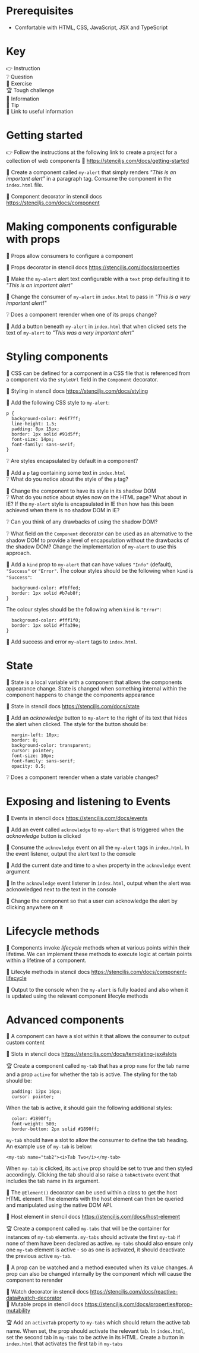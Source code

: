 # Prerequisites

- Comfortable with HTML, CSS, JavaScript, JSX and TypeScript

# Key

👉 Instruction  
❔ Question  
🏃 Exercise  
🏆 Tough challenge  
📄 Information  
💬 Tip  
🔗 Link to useful information

# Getting started

👉 Follow the instructions at the following link to create a project for a collection of web components
🔗 https://stenciljs.com/docs/getting-started 

🏃 Create a component called `my-alert` that simply renders *"This is an important alert"* in a paragraph tag. Consume the component in the `index.html` file.

🔗 Component decorator in stencil docs https://stenciljs.com/docs/component

# Making components configurable with props

📄 Props allow consumers to configure a component

🔗 Props decorator in stencil docs https://stenciljs.com/docs/properties

🏃 Make the `my-alert` alert text configurable with a `text` prop defaulting it to *"This is an important alert"*  

🏃 Change the consumer of `my-alert` in `index.html` to pass in *"This is a very important alert!"*  

❔ Does a component rerender when one of its props change?

🏃 Add a button beneath `my-alert` in `index.html` that when clicked sets the text of `my-alert` to *"This was a very important alert"*


# Styling components

📄 CSS can be defined for a component in a CSS file that is referenced from a component via the `styleUrl` field in the `Component` decorator.

🔗 Styling in stencil docs https://stenciljs.com/docs/styling

🏃 Add the following CSS style to `my-alert`: 
```
p {
  background-color: #e6f7ff;
  line-height: 1.5;
  padding: 8px 15px;
  border: 1px solid #91d5ff;
  font-size: 14px;
  font-family: sans-serif;
}
```

❔ Are styles encapsulated by default in a component?

🏃 Add a `p` tag containing some text in `index.html`  
❔ What do you notice about the style of the `p` tag?

🏃 Change the component to have its style in its shadow DOM   
❔ What do you notice about styles now on the HTML page? What about in IE? If the `my-alert` style is encapsulated in IE then how has this been achieved when there is no shadow DOM in IE?

❔ Can you think of any drawbacks of using the shadow DOM?

❔ What field on the `Component` decorator can be used as an alternative to the shadow DOM to provide a level of encapsulation without the drawbacks of the shadow DOM? Change the implementation of `my-alert` to use this approach.

🏃 Add a `kind` prop to `my-alert` that can have values `"Info"` (default), `"Success"` or `"Error"`. The colour styles should be the following when `kind` is `"Success"`:
```
  background-color: #f6ffed;
  border: 1px solid #b7eb8f;
}
```
The colour styles should be the following when `kind` is `"Error"`:
```
  background-color: #fff1f0;
  border: 1px solid #ffa39e;
}
```

🏃 Add success and error `my-alert` tags to `index.html`.

# State

📄 State is a local variable with a component that allows the components appearance change. State is changed when something internal within the component happens to change the components appearance

🔗 State in stencil docs https://stenciljs.com/docs/state

🏃 Add an *acknowledge* button to `my-alert` to the right of its text that hides the alert when clicked. The style for the button should be:
```
  margin-left: 10px;
  border: 0;
  background-color: transparent;
  cursor: pointer;
  font-size: 10px;
  font-family: sans-serif;
  opacity: 0.5;
```

❔ Does a component rerender when a state variable changes?

# Exposing and listening to Events

🔗 Events in stencil docs https://stenciljs.com/docs/events

🏃 Add an event called `acknowledge` to `my-alert` that is triggered when the *acknowledge* button is clicked

🏃 Consume the `acknowledge` event on all the `my-alert` tags in `index.html`. In the event listener, output the alert text to the console  

🏃 Add the current date and time to a `when` property in the `acknowledge` event argument

🏃 In the `acknowledge` event listener in `index.html`, output when the alert was acknowledged next to the text in the console  

🏃 Change the component so that a user can acknowledge the alert by clicking anywhere on it 

# Lifecycle methods

📄 Components invoke *lifecycle* methods when at various points within their lifetime. We can implement these methods to execute logic at certain points within a lifetime of a component. 

🔗 Lifecyle methods in stencil docs https://stenciljs.com/docs/component-lifecycle

🏃 Output to the console when the `my-alert` is fully loaded and also when it is updated using the relevant component lifecyle methods 

# Advanced components

📄 A component can have a slot within it that allows the consumer to output custom content 

🔗 Slots in stencil docs https://stenciljs.com/docs/templating-jsx#slots

🏆 Create a component called `my-tab` that has a prop `name` for the tab name and a prop `active` for whether the tab is active. The styling for the tab should be:
```
  padding: 12px 16px;
  cursor: pointer;
```
When the tab is active, it should gain the following additional styles:
```
  color: #1890ff;
  font-weight: 500;
  border-bottom: 2px solid #1890ff;
```
`my-tab` should have a slot to allow the consumer to define the tab heading. An example use of `my-tab` is below:
```
<my-tab name="tab2"><i>Tab Two</i></my-tab>
```
When `my-tab` is clicked, its `active` prop should be set to true and then styled accordingly. Clicking the tab should also raise a `tabActivate` event that includes the tab name in its argument.

📄 The `@Element()` decorator can be used within a class to get the host HTML element. The elements with the host element can then be queried and manipulated using the native DOM API.

🔗 Host element in stencil docs https://stenciljs.com/docs/host-element

🏆 Create a component called `my-tabs` that will be the container for instances of `my-tab` elements. `my-tabs` should activate the first `my-tab` if none of them have been declared as active. `my-tabs` should also ensure only one `my-tab` element is active - so as one is activated, it should deactivate the previous active `my-tab`.

📄 A prop can be watched and a method executed when its value changes. A prop can also be changed internally by the component which will cause the component to rerender

🔗 Watch decorator in stencil docs https://stenciljs.com/docs/reactive-data#watch-decorator  
🔗 Mutable props in stencil docs https://stenciljs.com/docs/properties#prop-mutability

🏆 Add an `activeTab` property to `my-tabs` which should return the active tab name. When set, the prop should activate the relevant tab. In `index.html`, set the second tab in `my-tabs` to be active in its HTML.  Create a button in `index.html` that activates the first tab in `my-tabs`


